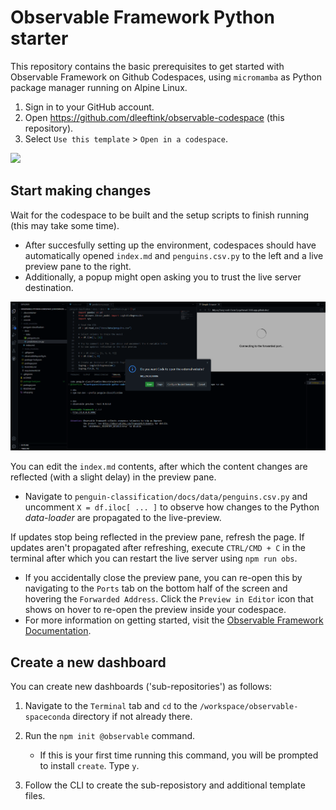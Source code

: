 # Observable Framework Python starter

This repository contains the basic prerequisites to get started with Observable Framework on Github Codespaces, using `micromamba` as Python package manager running on Alpine Linux.

1. Sign in to your GitHub account.
2. Open https://github.com/dleeftink/observable-codespace (this repository).
3. Select `Use this template` > `Open in a codespace`.

![](https://docs.github.com/assets/cb-77734/mw-1440/images/help/repository/use-this-template-button.webp)

## Start making changes

Wait for the codespace to be built and the setup scripts to finish running (this may take some time). 
- After succesfully setting up the environment, codespaces should have
automatically opened `index.md` and `penguins.csv.py` to the left and a live preview pane to the right.
- Additionally, a popup might open asking you to trust the live server destination.

![](https://raw.githubusercontent.com/dleeftink/observable-python-codespace/main/setup.png)

You can edit the `index.md` contents, after which the content changes are reflected (with a slight delay) in the preview pane.
- Navigate to `penguin-classification/docs/data/penguins.csv.py` and uncomment `X = df.iloc[ ... ]` to observe how changes to the Python *data-loader* are propagated to the live-preview.

If updates stop being reflected in the preview pane, refresh the page. If updates aren't propagated after refreshing, execute `CTRL/CMD + C` in the terminal after which you can restart the live server using `npm run obs`.
- If you accidentally close the preview pane, you can re-open this by navigating to the `Ports` tab on the bottom half of the screen and hovering the `Forwarded Address`. Click the `Preview in Editor` icon that shows on hover to re-open the preview inside your codespace.
- For more information on getting started, visit the [Observable Framework Documentation](https://observablehq.com/framework/getting-started).

## Create a new dashboard

You can create new dashboards ('sub-repositories') as follows:

1. Navigate to the `Terminal` tab and `cd` to the `/workspace/observable-spaceconda` directory if not already there.

2. Run the `npm init @observable` command.
    - If this is your first time running this command, you will be prompted to install `create`. Type `y`.

3. Follow the CLI to create the sub-reposistory and additional template files.
